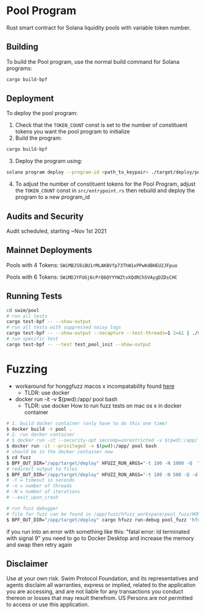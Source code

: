 # Pool Program

Rust smart contract for Solana liquidity pools with variable token number.


## Building
To build the Pool program, use the normal build command for Solana programs:

```bash
cargo build-bpf
```



## Deployment
To deploy the pool program:
1. Check that the `TOKEN_COUNT` const is set to the number of constituent tokens you want the pool program to initialize
2. Build the program:
  ```bash
  cargo build-bpf
  ```
3. Deploy the program using:
  ```bash
  solana program deploy --program-id <path_to_keypair> ./target/deploy/pool.so
  ```
4. To adjust the number of constituent tokens for the Pool Program, adjust the `TOKEN_COUNT` const in `src/entrypoint.rs` then rebuild and deploy the program to a new program_id

## Audits and Security
Audit scheduled, starting ~Nov 1st 2021

## Mainnet Deployments
Pools with 4 Tokens: `SWiMBJS9iBU1rMLAKBVfp73ThW1xPPwKdBHEU2JFpuo`

Pools with 6 Tokens: `SWiMDJYFUGj6cPrQ6QYYYWZtvXQdRChSVAygDZDsCHC`

## Running Tests

```bash
cd swim/pool
# run all tests
cargo test-bpf -- --show-output
# run all tests with suppressed noisy logs
cargo test-bpf -- --show-output --nocapture --test-threads=1 2>&1 | ./sol_spam_filter.py
# run specific test
cargo test-bpf -- --test test_pool_init --show-output
```

# Fuzzing
- workaround for honggfuzz macos x incompatability found [here](https://github.com/ilmoi/rebuild-token-vesting)
  - TLDR: use docker 
- docker run -it -v $(pwd):/app/ pool bash
  - TLDR: use docker
How to run fuzz tests on mac os x in docker container
```sh
# 1. build docker container (only have to do this one time)
$ docker build -t pool .
# 2. run docker container
# $ docker run -it --security-opt seccomp=unrestricted -v $(pwd):/app/ pool bash 
$ docker run -it --privileged -v $(pwd):/app/ pool bash 
# should be in the docker container now
$ cd fuzz
$ BPF_OUT_DIR="/app/target/deploy" HFUZZ_RUN_ARGS="-t 100 -N 1000 -Q  " cargo hfuzz run pool_fuzz 
# redirect output to files
$ BPF_OUT_DIR="/app/target/deploy" HFUZZ_RUN_ARGS="-t 100 -N 500 -Q -d -v" cargo hfuzz run pool_fuzz > test_output.txt 2>&1
# -t = timeout in seconds
# -n = number of threads
# -N = number of iterations
# --exit_upon_crash

# run fuzz debugger 
# file for fuzz can be found in /app/fuzz/hfuzz_workspace/pool_fuzz/HONGGFUZZ.REPORT.TXT
$ BPF_OUT_DIR="/app/target/deploy" cargo hfuzz run-debug pool_fuzz 'hfuzz_workspace/pool_fuzz/SIGABRT.PC.7f3088fedce1.STACK.19a84c71ce.CODE.-6.ADDR.0.INSTR.mov____0x108(%rsp),%rax.fuzz'
``` 

if you run into an error with something like this:
"fatal error: ld terminated with signal 9"
you need to go to Docker Desktop and increase the memory and swap then retry again


## Disclaimer
Use at your own risk. Swim Protocol Foundation, and its representatives and agents disclaim all warranties, express or implied, related to the application you are accessing, and are not liable for any transactions you conduct thereon or losses that may result therefrom. US Persons are not permitted to access or use this application.

